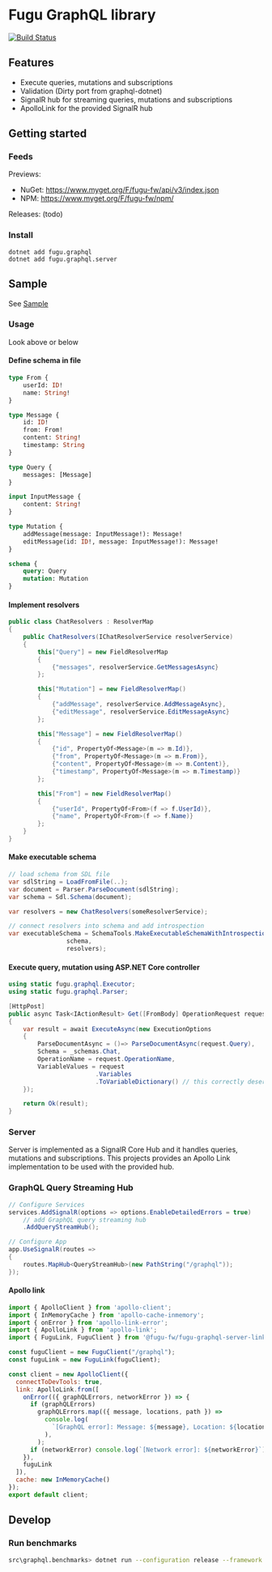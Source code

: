 Fugu GraphQL library
=====================================

[![Build Status](https://dev.azure.com/fugu-fw/graphql/_apis/build/status/pekkah.fugu-graphql)](https://dev.azure.com/fugu-fw/graphql/_build/latest?definitionId=1)


## Features

* Execute queries, mutations and subscriptions
* Validation (Dirty port from graphql-dotnet)
* SignalR hub for streaming queries, mutations and subscriptions
* ApolloLink for the provided SignalR hub


## Getting started

### Feeds

Previews: 

* NuGet: https://www.myget.org/F/fugu-fw/api/v3/index.json
* NPM: https://www.myget.org/F/fugu-fw/npm/

Releases:
(todo)

### Install 

```
dotnet add fugu.graphql
dotnet add fugu.graphql.server
```

## Sample

See [Sample](https://github.com/pekkah/fugu-graphql-samples)


### Usage

Look above or below

#### Define schema in file

```graphql
type From {
    userId: ID!
    name: String!
}

type Message {
    id: ID!
    from: From!
    content: String!
    timestamp: String
}

type Query {
    messages: [Message]
}

input InputMessage {
    content: String!
}

type Mutation {
    addMessage(message: InputMessage!): Message!
    editMessage(id: ID!, message: InputMessage!): Message!
}

schema {
    query: Query
    mutation: Mutation
}
```

#### Implement resolvers

```csharp
public class ChatResolvers : ResolverMap
{
    public ChatResolvers(IChatResolverService resolverService)
    {
        this["Query"] = new FieldResolverMap
        {
            {"messages", resolverService.GetMessagesAsync}
        };

        this["Mutation"] = new FieldResolverMap()
        {
            {"addMessage", resolverService.AddMessageAsync},
            {"editMessage", resolverService.EditMessageAsync}
        };

        this["Message"] = new FieldResolverMap()
        {
            {"id", PropertyOf<Message>(m => m.Id)},
            {"from", PropertyOf<Message>(m => m.From)},
            {"content", PropertyOf<Message>(m => m.Content)},
            {"timestamp", PropertyOf<Message>(m => m.Timestamp)}
        };

        this["From"] = new FieldResolverMap()
        {
            {"userId", PropertyOf<From>(f => f.UserId)},
            {"name", PropertyOf<From>(f => f.Name)}
        };
    }
}
```

#### Make executable schema

```csharp
// load schema from SDL file
var sdlString = LoadFromFile(..);
var document = Parser.ParseDocument(sdlString);
var schema = Sdl.Schema(document);

var resolvers = new ChatResolvers(someResolverService);

// connect resolvers into schema and add introspection
var executableSchema = SchemaTools.MakeExecutableSchemaWithIntrospection(
                schema,
                resolvers);
```

#### Execute query, mutation using ASP.NET Core controller

```csharp
using static fugu.graphql.Executor;
using static fugu.graphql.Parser;

[HttpPost]
public async Task<IActionResult> Get([FromBody] OperationRequest request)
{
    var result = await ExecuteAsync(new ExecutionOptions
    {
        ParseDocumentAsync = ()=> ParseDocumentAsync(request.Query),
        Schema = _schemas.Chat,
        OperationName = request.OperationName,
        VariableValues = request
                        .Variables
                        .ToVariableDictionary() // this correctly deserializes the nested dictionaries
    });

    return Ok(result);
}
```

### Server

Server is implemented as a SignalR Core Hub and it handles queries, mutations
and subscriptions. This projects provides an Apollo Link implementation to be
used with the provided hub.

### GraphQL Query Streaming Hub

```csharp
// Configure Services
services.AddSignalR(options => options.EnableDetailedErrors = true)
    // add GraphQL query streaming hub
    .AddQueryStreamHub();

// Configure App
app.UseSignalR(routes =>
{
    routes.MapHub<QueryStreamHub>(new PathString("/graphql"));
});

```

#### Apollo link

```js
import { ApolloClient } from 'apollo-client';
import { InMemoryCache } from 'apollo-cache-inmemory';
import { onError } from 'apollo-link-error';
import { ApolloLink } from 'apollo-link';
import { FuguLink, FuguClient } from '@fugu-fw/fugu-graphql-server-link';

const fuguClient = new FuguClient("/graphql");
const fuguLink = new FuguLink(fuguClient);

const client = new ApolloClient({
  connectToDevTools: true,
  link: ApolloLink.from([
    onError(({ graphQLErrors, networkError }) => {
      if (graphQLErrors)
        graphQLErrors.map(({ message, locations, path }) =>
          console.log(
            `[GraphQL error]: Message: ${message}, Location: ${locations}, Path: ${path}`,
          ),
        );
      if (networkError) console.log(`[Network error]: ${networkError}`);
    }),
    fuguLink
  ]),
  cache: new InMemoryCache()
});
export default client;
```

## Develop

### Run benchmarks

```bash
src\graphql.benchmarks> dotnet run --configuration release --framework netcoreapp22
```